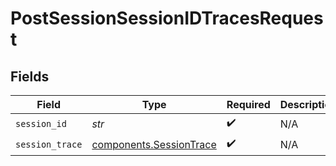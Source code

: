 # PostSessionSessionIDTracesRequest


## Fields

| Field                                                              | Type                                                               | Required                                                           | Description                                                        |
| ------------------------------------------------------------------ | ------------------------------------------------------------------ | ------------------------------------------------------------------ | ------------------------------------------------------------------ |
| `session_id`                                                       | *str*                                                              | :heavy_check_mark:                                                 | N/A                                                                |
| `session_trace`                                                    | [components.SessionTrace](../../models/components/sessiontrace.md) | :heavy_check_mark:                                                 | N/A                                                                |